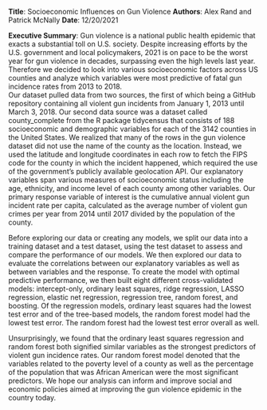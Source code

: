 **Title**: Socioeconomic Influences on Gun Violence
**Authors**: Alex Rand and Patrick McNally
**Date**: 12/20/2021

**Executive Summary**: Gun violence is a national public health epidemic that exacts a substantial toll on U.S. society. Despite increasing efforts by the U.S. government and local policymakers, 2021 is on pace to be the worst year for gun violence in decades, surpassing even the high levels last year. Therefore we decided to look into various socioeconomic factors across US counties and analyze which variables were most predictive of fatal gun incidence rates from 2013 to 2018. 					
Our dataset pulled data from two sources, the first of which being a GitHub repository containing all violent gun incidents from January 1, 2013 until March 3, 2018. Our second data source was  a dataset called county_complete from the R package tidycensus that consists of 188 socioeconomic and demographic variables for each of the 3142 counties in the United States. We realized that many of the rows in the gun violence dataset did not use the name of the county as the location. Instead, we used the latitude and longitude coordinates in each row to fetch the FIPS code for the county in which the incident happened, which required the use of the government’s publicly available geolocation API. Our explanatory variables span various measures of socioeconomic status including the age, ethnicity, and income level of each county among other variables. Our primary response variable of interest is the cumulative annual violent gun incident rate per capita, calculated as the average number of violent gun crimes per year from 2014 until 2017 divided by the population of the county. 

Before exploring our data or creating any models, we split our data into a training dataset and a test dataset, using the test dataset to assess and compare the performance of our models. We then explored our data to evaluate the correlations between our explanatory variables as well as between variables and the response. To create the model with optimal predictive performance, we then built eight different cross-validated models: intercept-only, ordinary least squares, ridge regression, LASSO regression, elastic net regression, regression tree, random forest, and boosting. Of the regression models, ordinary least squares had the lowest test error and of the tree-based models, the random forest model had the lowest test error. The random forest had the lowest test error overall as well.

Unsurprisingly, we found that the ordinary least squares regression and random forest both signified similar variables as the strongest predictors of violent gun incidence rates. Our random forest model denoted that the variables related to the poverty level of a county as well as the percentage of the population that was African American were the most significant predictors. We hope our analysis can inform and improve social and economic policies aimed at improving the gun violence epidemic in the country today.
